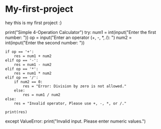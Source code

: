 # My-first-project

hey this is my first project :}

print("Simple 4-Operation Calculator")
try:
    num1 = int(input("Enter the first number: "))
    op = input("Enter an operator (+, -, *, /): ")
    num2 = int(input("Enter the second number: "))

    if op == '+':
        res = num1 + num2
    elif op == '-':
        res = num1 - num2
    elif op == '*':
        res = num1 * num2
    elif op == '/':
        if num2 == 0:
            res = "Error: Division by zero is not allowed."
        else:
            res = num1 / num2
    else:
        res = "Invalid operator, Please use +, -, *, or /."

    print(res)

except ValueError:
    print("Invalid input. Please enter numeric values.")